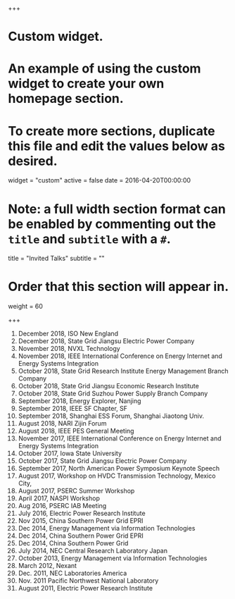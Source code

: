 +++
# Custom widget.
# An example of using the custom widget to create your own homepage section.
# To create more sections, duplicate this file and edit the values below as desired.
widget = "custom"
active = false
date = 2016-04-20T00:00:00

# Note: a full width section format can be enabled by commenting out the `title` and `subtitle` with a `#`.
title = "Invited Talks"
subtitle = ""

# Order that this section will appear in.
weight = 60

+++
1.	December 2018, ISO New England
2.	December 2018, State Grid Jiangsu Electric Power Company
3.	November 2018, NVXL Technology
4.	November 2018, IEEE International Conference on Energy Internet and Energy Systems Integration 
5.	October 2018, State Grid Research Institute Energy Management Branch Company
6.	October 2018, State Grid Jiangsu Economic Research Institute
7.	October 2018, State Grid Suzhou Power Supply Branch Company
8.  September 2018, Energy Explorer, Nanjing
9.	September 2018, IEEE SF Chapter, SF
10. September 2018, Shanghai ESS Forum, Shanghai Jiaotong Univ.
11.	August 2018, NARI Zijin Forum 
12.	August 2018, IEEE PES General Meeting
13.	November 2017, IEEE International Conference on Energy Internet and Energy Systems Integration 
14.	October 2017, Iowa State University
15.	October 2017, State Grid Jiangsu Electric Power Company
16.	September 2017, North American Power Symposium Keynote Speech
17.	August 2017, Workshop on HVDC Transmission Technology, Mexico City,
18.	August 2017, PSERC Summer Workshop
19.	April 2017, NASPI Workshop
20.	Aug 2016, PSERC IAB Meeting
21.	July 2016, Electric Power Research Institute
22.	Nov 2015, China Southern Power Grid EPRI
23.	Dec 2014, Energy Management via Information Technologies
24.	Dec 2014, China Southern Power Grid EPRI
25.	Dec 2014, China Southern Power Grid
26.	July 2014, NEC Central Research Laboratory Japan
27.	October 2013, Energy Management via Information Technologies
28.	March 2012, Nexant
29.	Dec. 2011, NEC Laboratories America
30.	Nov. 2011 Pacific Northwest National Laboratory
31.	August 2011, Electric Power Research Institute
